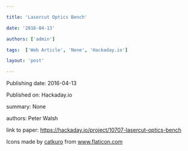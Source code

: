 ---
title: 'Lasercut Optics Bench'
date: '2016-04-13'
authors: ['admin']
tags:  ['Web Article', 'None', 'Hackaday.io']
layout: 'post'
---
Publishing date: 2016-04-13

Published on: Hackaday.io

summary: None

authors: Peter Walsh

link to paper: https://hackaday.io/project/10707-lasercut-optics-bench

Icons made by <a href="https://www.flaticon.com/free-icon/bookshelves_3576884" title="catkuro">catkuro</a> from <a href="https://www.flaticon.com/" title="Flaticon"> www.flaticon.com</a>